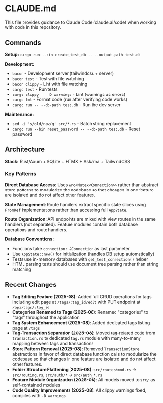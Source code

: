 # CLAUDE.md

This file provides guidance to Claude Code (claude.ai/code) when working with code in this repository.

## Commands

**Setup:** `cargo run --bin create_test_db -- --output-path test.db`

**Development:**

- `bacon` - Development server (tailwindcss + server)
- `bacon test` - Test with file watching
- `bacon clippy` - Lint with file watching
- `cargo test` - Run tests
- `cargo clippy -- -D warnings` - Lint (warnings as errors)
- `cargo fmt` - Format code (run after verifying code works)
- `cargo run -- --db-path test.db` - Run the dev server

**Maintenance:**

- `sed -i 's/old/new/g' src/*.rs` - Batch string replacement
- `cargo run --bin reset_password -- --db-path test.db` - Reset password

## Architecture

**Stack:** Rust/Axum + SQLite + HTMX + Askama + TailwindCSS

### Key Patterns

**Direct Database Access**: Uses `Arc<Mutex<Connection>>` rather than abstract store patterns to modularize the codebase so that changes in one feature are isolated and do not affect other features.

**State Management**: Route handlers extract specific state slices using `FromRef` implementations rather than accessing full `AppState`.

**Route Organization**: API endpoints are mixed with view routes in the same handlers (not separated). Feature modules contain both database operations and route handlers.

**Database Conventions:**

- Functions take `connection: &Connection` as last parameter
- Use `AppState::new()` for initialization (handles DB setup automatically)
- Tests use in-memory databases with `get_test_connection()` helper
- HTML parsing tests should use document tree parsing rather than string matching

## Recent Changes

- **Tag Editing Feature (2025-08)**: Added full CRUD operations for tags including edit page at `/tags/:tag_id/edit` with PUT endpoint at `/api/tags/:tag_id`
- **Categories Renamed to Tags (2025-08)**: Renamed "categories" to "tags" throughout the application
- **Tag System Enhancement (2025-08)**: Added dedicated tags listing page at `/tags`
- **Tag-Transaction Separation (2025-08)**: Moved tag-related code from `transaction.rs` to dedicated `tag.rs` module with many-to-many mapping between tags and transactions
- **Store Pattern Removal (2025-08)**: Removed `TransactionStore` abstractions in favor of direct database function calls to modularize the codebase so that changes in one feature are isolated and do not affect other features.
- **Folder Structure Flattening (2025-08)**: `src/routes/mod.rs` → `src/routing.rs`, `src/auth/*` → `src/auth_*.rs`
- **Feature Module Organization (2025-08)**: All models moved to `src/` as self-contained modules
- **Code Quality Improvements (2025-08)**: All clippy warnings fixed, compiles with `-D warnings`
